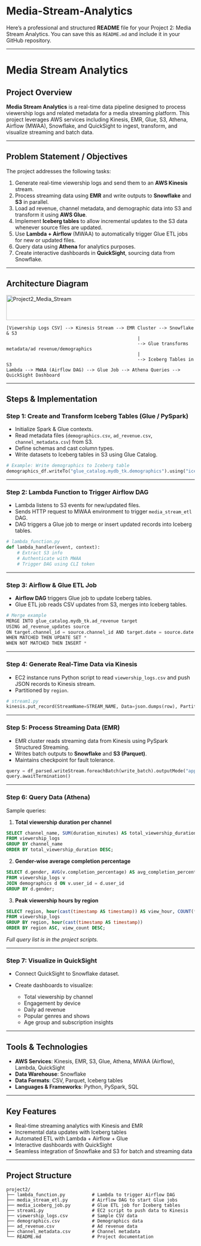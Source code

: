 # Media-Stream-Analytics

Here’s a professional and structured **README** file for your Project 2: Media Stream Analytics. You can save this as `README.md` and include it in your GitHub repository.

---

# Media Stream Analytics

## Project Overview

**Media Stream Analytics** is a real-time data pipeline designed to process viewership logs and related metadata for a media streaming platform. This project leverages AWS services including Kinesis, EMR, Glue, S3, Athena, Airflow (MWAA), Snowflake, and QuickSight to ingest, transform, and visualize streaming and batch data.

---

## Problem Statement / Objectives

The project addresses the following tasks:

1. Generate real-time viewership logs and send them to an **AWS Kinesis** stream.
2. Process streaming data using **EMR** and write outputs to **Snowflake** and **S3** in parallel.
3. Load ad revenue, channel metadata, and demographic data into S3 and transform it using **AWS Glue**.
4. Implement **Iceberg tables** to allow incremental updates to the S3 data whenever source files are updated.
5. Use **Lambda + Airflow** (MWAA) to automatically trigger Glue ETL jobs for new or updated files.
6. Query data using **Athena** for analytics purposes.
7. Create interactive dashboards in **QuickSight**, sourcing data from Snowflake.

---

## Architecture Diagram

<img width="768" height="67" alt="Project2_Media_Stream" src="https://github.com/user-attachments/assets/1110725a-df84-489b-a092-4e031e740f01" />

```
[Viewership Logs CSV] --> Kinesis Stream --> EMR Cluster --> Snowflake & S3
                                                 |
                                                 --> Glue transforms metadata/ad revenue/demographics
                                                 |
                                                 --> Iceberg Tables in S3
Lambda --> MWAA (Airflow DAG) --> Glue Job --> Athena Queries --> QuickSight Dashboard
```

---

## Steps & Implementation

### Step 1: Create and Transform Iceberg Tables (Glue / PySpark)

* Initialize Spark & Glue contexts.
* Read metadata files (`demographics.csv`, `ad_revenue.csv`, `channel_metadata.csv`) from S3.
* Define schemas and cast column types.
* Write datasets to Iceberg tables in S3 using Glue Catalog.

```python
# Example: Write demographics to Iceberg table
demographics_df.writeTo("glue_catalog.mydb_tk.demographics").using("iceberg").createOrReplace()
```

---

### Step 2: Lambda Function to Trigger Airflow DAG

* Lambda listens to S3 events for new/updated files.
* Sends HTTP request to MWAA environment to trigger `media_stream_etl` DAG.
* DAG triggers a Glue job to merge or insert updated records into Iceberg tables.

```python
# lambda_function.py
def lambda_handler(event, context):
    # Extract S3 info
    # Authenticate with MWAA
    # Trigger DAG using CLI token
```

---

### Step 3: Airflow & Glue ETL Job

* **Airflow DAG** triggers Glue job to update Iceberg tables.
* Glue ETL job reads CSV updates from S3, merges into Iceberg tables.

```python
# Merge example
MERGE INTO glue_catalog.mydb_tk.ad_revenue target
USING ad_revenue_updates source
ON target.channel_id = source.channel_id AND target.date = source.date
WHEN MATCHED THEN UPDATE SET *
WHEN NOT MATCHED THEN INSERT *
```

---

### Step 4: Generate Real-Time Data via Kinesis

* EC2 instance runs Python script to read `viewership_logs.csv` and push JSON records to Kinesis stream.
* Partitioned by `region`.

```python
# stream1.py
kinesis.put_record(StreamName=STREAM_NAME, Data=json.dumps(row), PartitionKey=row["region"])
```

---

### Step 5: Process Streaming Data (EMR)

* EMR cluster reads streaming data from Kinesis using PySpark Structured Streaming.
* Writes batch outputs to **Snowflake** and **S3 (Parquet)**.
* Maintains checkpoint for fault tolerance.

```python
query = df_parsed.writeStream.foreachBatch(write_batch).outputMode("append").start()
query.awaitTermination()
```

---

### Step 6: Query Data (Athena)

Sample queries:

1. **Total viewership duration per channel**

```sql
SELECT channel_name, SUM(duration_minutes) AS total_viewership_duration
FROM viewership_logs
GROUP BY channel_name
ORDER BY total_viewership_duration DESC;
```

2. **Gender-wise average completion percentage**

```sql
SELECT d.gender, AVG(v.completion_percentage) AS avg_completion_percentage
FROM viewership_logs v
JOIN demographics d ON v.user_id = d.user_id
GROUP BY d.gender;
```

3. **Peak viewership hours by region**

```sql
SELECT region, hour(cast(timestamp AS timestamp)) AS view_hour, COUNT(*) AS view_count
FROM viewership_logs
GROUP BY region, hour(cast(timestamp AS timestamp))
ORDER BY region ASC, view_count DESC;
```

*Full query list is in the project scripts.*

---

### Step 7: Visualize in QuickSight

* Connect QuickSight to Snowflake dataset.
* Create dashboards to visualize:

  * Total viewership by channel
  * Engagement by device
  * Daily ad revenue
  * Popular genres and shows
  * Age group and subscription insights

---

## Tools & Technologies

* **AWS Services**: Kinesis, EMR, S3, Glue, Athena, MWAA (Airflow), Lambda, QuickSight
* **Data Warehouse**: Snowflake
* **Data Formats**: CSV, Parquet, Iceberg tables
* **Languages & Frameworks**: Python, PySpark, SQL

---

## Key Features

* Real-time streaming analytics with Kinesis and EMR
* Incremental data updates with Iceberg tables
* Automated ETL with Lambda + Airflow + Glue
* Interactive dashboards with QuickSight
* Seamless integration of Snowflake and S3 for batch and streaming data

---

## Project Structure

```
project2/
├── lambda_function.py          # Lambda to trigger Airflow DAG
├── media_stream_etl.py         # Airflow DAG to start Glue jobs
├── media_iceberg_job.py        # Glue ETL job for Iceberg tables
├── stream1.py                  # EC2 script to push data to Kinesis
├── viewership_logs.csv         # Sample CSV data
├── demographics.csv            # Demographics data
├── ad_revenue.csv              # Ad revenue data
├── channel_metadata.csv        # Channel metadata
└── README.md                   # Project documentation
```


